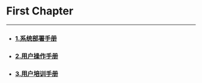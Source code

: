 # First Chapter

---

* ### [1.系统部署手册](/1xi-tong-bu-shu-shou-ce.md)
* ### [2.用户操作手册](/2xi-tong-cao-zuo-shou-ce.md)
* ### [3.用户培训手册](/3xi-tong-pei-xun-shou-ce.md)




